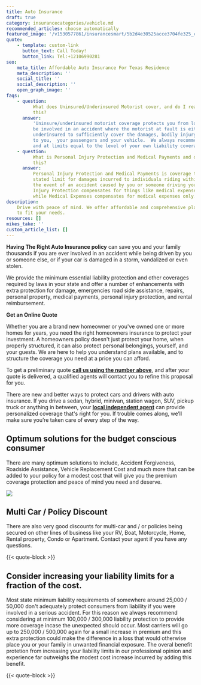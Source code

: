 ```yaml
---
title: Auto Insurance
draft: true
category: insurancecategories/vehicle.md
recommended_articles: choose automatically
featured_image: '/v1530577861/insurancesmart/5b2d4e30525acce3704fe325_cam-bowers-124438-unsplash%20%281%29.jpg'
quote:
    - template: custom-link
      button_text: Call Today!
      button_link: Tel:+12106990281
seo:
    meta_title: Affordable Auto Insurance For Texas Residence
    meta_description: ''
    social_title: ''
    social_description: ''
    open_graph_image: ''
faqs:
    - question:
          What does Uninsured/Underinsured Motorist cover, and do I really need
          this?
      answer:
          'Uninsure/underinsured motorist coverage protects you from loss should you
          be involved in an accident where the motorist at fault is either uninsured or
          underinsured to sufficiently cover the damages, bodily injury and loss incurred
          to you,  your passengers and your vehicle.  We always recommend you purchase this
          and at limits equal to the level of your own liability coverage. '
    - question:
          What is Personal Injury Protection and Medical Payments and do I need
          this?
      answer:
          Personal Injury Protection and Medical Payments is coverage that pays a
          stated limit for damages incurred to individuals riding within your vehicle in
          the event of an accident caused by you or someone driving your vehicle.  Personal
          Injury Protection compensates for things like medical expenses and lost wages
          while Medical Expenses compensates for medical expenses only.
description:
    Drive with peace of mind. We offer affordable and comprehensive plans
    to fit your needs.
resources: []
mikes_take: ''
custom_article_list: []
---
```


**Having The Right Auto Insurance policy** can save you and your family thousands if you are ever involved in an accident while being driven by you or someone else, or if your car is damaged in a storm, vandalized or even stolen.

We provide the minimum essential liability protection and other coverages required by laws in your state and offer a number of enhancements with extra protection for damage, emergencies road side assistance, repairs, personal property, medical payments, personal injury protection, and rental reimbursement. 

**Get an Online Quote**

Whether you are a brand new homeowner or you've owned one or more homes for years, you need the right homeowners insurance to protect your investment. A homeowners policy doesn't just protect your home, when properly structured, it can also protect personal belongings, yourself, and your guests. We are here to help you understand plans available, and to structure the coverage you need at a price you can afford.

To get a preliminary quote [**call us using the number above**,](#quote) and after your quote is delivered, a qualified agents will contact you to refine this proposal for you.

There are new and better ways to protect cars and drivers with auto insurance. If you drive a sedan, hybrid, minivan, station wagon, SUV, pickup truck or anything in between, your [**local independent agent**](/contact) can provide personalized coverage that's right for you. If trouble comes along, we’ll make sure you’re taken care of every step of the way.

## Optimum solutions for the budget conscious consumer

There are many optimum solutions to include, Accident Forgiveness, Roadside Assistance, Vehicle Replacement Cost and much more that can be added to your policy for a modest cost that will give you the premium coverage protection and peace of mind you need and deserve.

![](https://res.cloudinary.com/modii/v1530419488/insurancesmart/jon-flobrant-230583-unsplash-1.jpg)

## Multi Car / Policy Discount

There are also very good discounts for multi-car and / or policies being secured on other lines of business like your RV, Boat, Motorcycle, Home, Rental property, Condo or Apartment. Contact your agent if you have any questions.

{{< quote-block >}}

## Consider increasing your liability limits for a fraction of the cost.

Most state minimum liability requirements of somewhere around 25,000 / 50,000 don't adequately protect consumers from liability if you were involved in a serious accident. For this reason we always recommend considering at minimum 100,000 / 300,000 liability protection to provide more coverage incase the unexpected should occur. Most carriers will go up to 250,000 / 500,000 again for a small increase in premium and this extra protection could make the difference in a loss that would otherwise place you or your family in unwanted financial exposure. The overal benefit protetion from increasing your liability limits in our professional opinion and experience far outweighs the modest cost increase incurred by adding this benefit.


{{< quote-block >}}
